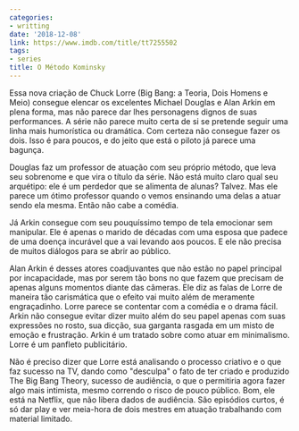 ```yaml
---
categories:
- writting
date: '2018-12-08'
link: https://www.imdb.com/title/tt7255502
tags:
- series
title: O Método Kominsky
---
```


Essa nova criação de Chuck Lorre (Big Bang: a Teoria, Dois Homens e Meio) consegue elencar os excelentes Michael Douglas e Alan Arkin em plena forma, mas não parece dar lhes personagens dignos de suas performances. A série não parece muito certa de si se pretende seguir uma linha mais humorística ou dramática. Com certeza não consegue fazer os dois. Isso é para poucos, e do jeito que está o piloto já parece uma bagunça.

Douglas faz um professor de atuação com seu próprio método, que leva seu sobrenome e que vira o título da série. Não está muito claro qual seu arquétipo: ele é um perdedor que se alimenta de alunas? Talvez. Mas ele parece um ótimo professor quando o vemos ensinando uma delas a atuar sendo ela mesma. Então não cabe a comédia.

Já Arkin consegue com seu pouquíssimo tempo de tela emocionar sem manipular. Ele é apenas o marido de décadas com uma esposa que padece de uma doença incurável que a vai levando aos poucos. E ele não precisa de muitos diálogos para se abrir ao público.

Alan Arkin é desses atores coadjuvantes que não estão no papel principal por incapacidade, mas por serem tão bons no que fazem que precisam de apenas alguns momentos diante das câmeras. Ele diz as falas de Lorre de maneira tão carismática que o efeito vai muito além de meramente engraçadinho. Lorre parece se contentar com a comédia e o drama fácil. Arkin não consegue evitar dizer muito além do seu papel apenas com suas expressões no rosto, sua dicção, sua garganta rasgada em um misto de emoção e frustração. Arkin é um tratado sobre como atuar em minimalismo. Lorre é um panfleto publicitário.

Não é preciso dizer que Lorre está analisando o processo criativo e o que faz sucesso na TV, dando como "desculpa" o fato de ter criado e produzido The Big Bang Theory, sucesso de audiência, o que o permitiria agora fazer algo mais intimista, mesmo correndo o risco de pouco público. Bom, ele está na Netflix, que não libera dados de audiência. São episódios curtos, é só dar play e ver meia-hora de dois mestres em atuação trabalhando com material limitado.


